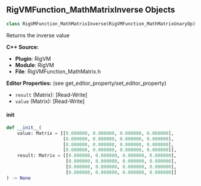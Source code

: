 ## RigVMFunction_MathMatrixInverse Objects

```python
class RigVMFunction_MathMatrixInverse(RigVMFunction_MathMatrixUnaryOp)
```

Returns the inverse value

**C++ Source:**

- **Plugin**: RigVM
- **Module**: RigVM
- **File**: RigVMFunction_MathMatrix.h

**Editor Properties:** (see get_editor_property/set_editor_property)

- ``result`` (Matrix):  [Read-Write]
- ``value`` (Matrix):  [Read-Write]

<a id="unreal.RigVMFunction_MathMatrixInverse.__init__"></a>

#### __init__

```python
def __init__(
    value: Matrix = [[0.000000, 0.000000, 0.000000, 0.000000],
                     [0.000000, 0.000000, 0.000000, 0.000000],
                     [0.000000, 0.000000, 0.000000, 0.000000],
                     [0.000000, 0.000000, 0.000000, 0.000000]],
    result: Matrix = [[0.000000, 0.000000, 0.000000, 0.000000],
                      [0.000000, 0.000000, 0.000000, 0.000000],
                      [0.000000, 0.000000, 0.000000, 0.000000],
                      [0.000000, 0.000000, 0.000000, 0.000000]]
) -> None
```

<a id="unreal.RigUnit_MathMatrixInverse"></a>